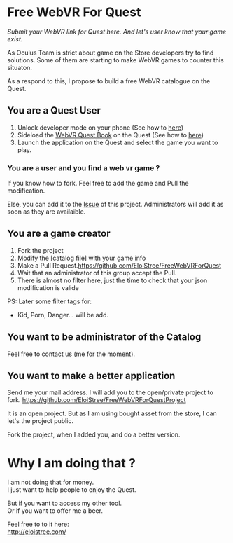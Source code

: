 # Free WebVR For Quest
_Submit your WebVR link for Quest here. And let's user know that your game exist._

As Oculus Team is strict about game on the Store developers try to find solutions.
Some of them are starting to make WebVR games to counter this situaton.

As a respond to this, I propose to build a free WebVR catalogue on the Quest.


## You are a Quest User

1. Unlock developer mode on your phone (See how to [here](https://github.com/EloiStree/CodeAndQuestsEveryday/issues/28))
2. Sideload the [WebVR Quest Book](#) on the Quest (See how to [here](https://github.com/EloiStree/CodeAndQuestsEveryday/issues/10))
3. Launch the application on the Quest and select the game you want to play.
### You are a user and you find a web vr game ?
If you know how to fork.
Feel free to add the game and Pull the modification.

Else, you can add it to the [Issue](https://github.com/EloiStree/FreeWebVRForQuest/issues) of this project.
Administrators will add it as soon as they are availaible.


## You are a game creator

1. Fork the project
2. Modify the [catalog file] with your game info
3. Make a Pull Request.https://github.com/EloiStree/FreeWebVRForQuest
4. Wait that an administrator of this group accept the Pull. 
5. There is almost no filter here, just the time to check that your json modification is valide

PS: Later some filter tags for:
- Kid, Porn, Danger... will be add.



## You want to be administrator of the Catalog

Feel free to contact us (me for the  moment).

## You want to make a better application

Send me your mail address. 
I will add you to the open/private project to fork.
https://github.com/EloiStree/FreeWebVRForQuestProject

It is an open project.
But as I am using bought asset from the store,
I can let's the project public.

Fork the project, when I added you, and do a better version.


# Why I am doing that ?
I am not doing that for money.   
I just want to help people to enjoy the Quest.   

But if you want to access my other tool.   
Or if you want to offer me a beer.   

Feel free to to it here:   
http://eloistree.com/  
